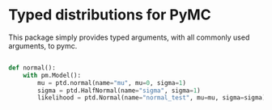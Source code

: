 # Typed distributions for PyMC

This package simply provides typed arguments, with all commonly used arguments, to pymc.

```python

def normal():
    with pm.Model():
        mu = ptd.normal(name="mu", mu=0, sigma=1)
        sigma = ptd.HalfNormal(name="sigma", sigma=1)
        likelihood = ptd.Normal(name="normal_test", mu=mu, sigma=sigma)

```

